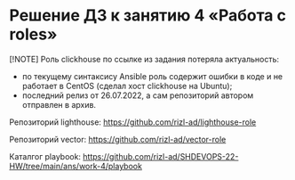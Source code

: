 # Решение ДЗ к занятию 4 «Работа с roles»

[!NOTE]
Роль сlickhouse по ссылке из задания потеряла актуальность:
- по текущему синтаксису Ansible роль содержит ошибки в коде и не работает в CentOS (сделал хост сlickhouse на Ubuntu);
- последний релиз от 26.07.2022, а сам репозиторий автором отправлен в архив.


Репозиторий lighthouse: https://github.com/rizl-ad/lighthouse-role

Репозиторий vector: https://github.com/rizl-ad/vector-role

Каталгог playbook: https://github.com/rizl-ad/SHDEVOPS-22-HW/tree/main/ans/work-4/playbook




